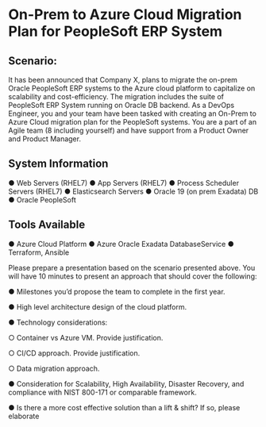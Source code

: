 # On-Prem to Azure Cloud Migration Plan for PeopleSoft ERP System

## Scenario:

It has been announced that Company X, plans to migrate the on-prem Oracle PeopleSoft ERP systems to the Azure cloud platform to capitalize on scalability and cost-efficiency. The migration includes the suite of PeopleSoft ERP System running on Oracle DB backend.
As a DevOps Engineer, you and your team have been tasked with creating an On-Prem to Azure Cloud migration plan for the PeopleSoft systems. You are a part of an Agile team (8 including yourself) and have support from a Product Owner and Product Manager.

## System Information

● Web Servers (RHEL7)
● App Servers (RHEL7)
● Process Scheduler Servers (RHEL7)
● Elasticsearch Servers
● Oracle 19 (on prem Exadata) DB
● Oracle PeopleSoft

## Tools Available

● Azure Cloud Platform
● Azure Oracle Exadata DatabaseService
● Terraform, Ansible

Please prepare a presentation based on the scenario presented above. You will have 10 minutes to present an approach that should cover the following:

● Milestones you’d propose the team to complete in the first year.

● High level architecture design of the cloud platform.

● Technology considerations:

○ Container vs Azure VM. Provide justification.

○ CI/CD approach. Provide justification.

○ Data migration approach.

● Consideration for Scalability, High Availability, Disaster Recovery, and compliance with NIST 800-171 or comparable framework.

● Is there a more cost effective solution than a lift & shift? If so, please elaborate
